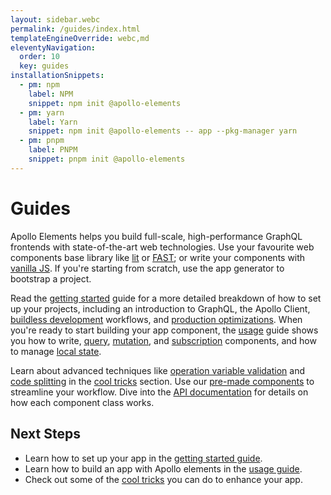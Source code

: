 ```yaml
---
layout: sidebar.webc
permalink: /guides/index.html
templateEngineOverride: webc,md
eleventyNavigation:
  order: 10
  key: guides
installationSnippets:
  - pm: npm
    label: NPM
    snippet: npm init @apollo-elements
  - pm: yarn
    label: Yarn
    snippet: npm init @apollo-elements -- app --pkg-manager yarn
  - pm: pnpm
    label: PNPM
    snippet: pnpm init @apollo-elements
---
```


<style>
  .icon.moon-landing {
    display: block;
    opacity: 0.75;
    width: 60%;
    margin: 0 auto;
  }
</style>

# Guides

Apollo Elements helps you build full-scale, high-performance GraphQL frontends 
with state-of-the-art web technologies. Use your favourite web components base 
library like [lit](../api/libraries/lit-apollo/) or 
[FAST](../api/libraries/fast/); or write your components with [vanilla 
JS](../api/libraries/mixins/). If you're starting from scratch, use the app 
generator to bootstrap a project.

<code-tabs collection="package-managers" default-tab="npm" align="end">
  <code-tab webc:for="s of installationSnippets"
      :data-id="`${s.pm}`"
      :data-label="`${s.label}`"
      :data-icon-href="`/assets/icons/${s.pm}.svg`">
    <template webc:type="11ty"
              11ty:type="njk"
              :@snippet="s.snippet">{% highlight 'bash' %}{{ snippet }}{% endhighlight %}</template>
  </code-tab>
</code-tabs>

Read the [getting started](./getting-started/) guide for a more detailed 
breakdown of how to set up your projects, including an introduction to GraphQL, 
the Apollo Client, [buildless 
development](./getting-started/buildless-development/) workflows, and 
[production optimizations](./getting-started/building-for-production/). When 
you're ready to start building your app component, the [usage](./usage/) guide 
shows you how to write, [query](./usage/queries/), 
[mutation](./usage/mutations/), and [subscription](./usage/subscriptions/) 
components, and how to manage [local state](./usage/local-state/).

Learn about advanced techniques like [operation variable 
validation](./cool-tricks/validating-variables/) and [code 
splitting](./cool-tricks/code-splitting/) in the [cool tricks](./cool-tricks/) 
section. Use our [pre-made components](../api/components/) to streamline your 
workflow. Dive into the [API documentation](../api/) for details on how each 
component class works.

<sprite-icon name="moon-landing"></sprite-icon>

## Next Steps

- Learn how to set up your app in the [getting started guide](./getting-started/).
- Learn how to build an app with Apollo elements in the [usage guide](./usage/).
- Check out some of the [cool tricks](./cool-tricks/) you can do to enhance your app.
